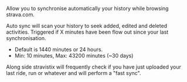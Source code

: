 Allow you to synchronise automatically your history while browsing strava.com.  

Auto sync will scan your history to seek added, edited and deleted activities. Triggered if X minutes have been flow out since your last synchronisation.  

- Default is 1440 minutes or 24 hours.
- Min: 10 minutes, Max: 43200 minutes (~30 days)

Along side stravistix will frequently check if you have just uploaded your last ride, run or whatever and will perform a "fast sync".
